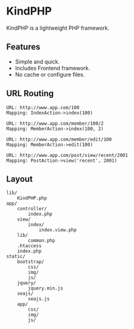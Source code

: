 
KindPHP
=================================================

KindPHP is a lightweight PHP framework.

## Features

* Simple and quick.
* Includes Frontend framework.
* No cache or configure files.

## URL Routing

	URL: http://www.app.com/100
	Mapping: IndexAction->index(100)

	URL: http://www.app.com/member/100/2
	Mapping: MemberAction->index(100, 2)

	URL: http://www.app.com/member/edit/100
	Mapping: MemberAction->edit(100)

	URL: http://www.app.com/post/view/recent/2001
	Mapping: PostAction->view('recent', 2001)

## Layout

	lib/
		KindPHP.php
	app/
		controller/
			index.php
		view/
			index/
				index.view.php
		lib/
			common.php
		.htaccess
		index.php
	static/
		bootstrap/
			css/
			img/
			js/
		jquery/
			jquery.min.js
		seajs/
			seajs.js
		app/
			css/
			img/
			js/
